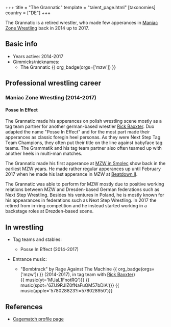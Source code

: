 +++
title = "The Grannatic"
template = "talent_page.html"
[taxonomies]
country = ["DE"]
+++

The Grannatic is a retired wrestler, who made few apperances in [Maniac Zone Wrestling](@/o/mzw.md) back in 2014 up to 2017.

## Basic info

* Years active: 2014-2017
* Gimmicks/nicknames:
  - The Grannatic {{ org_badge(orgs=['mzw']) }}

## Professional wrestling career

### Maniac Zone Wrestling (2014-2017)

#### Posse In Effect

The Grannatic made his apperances on polish wrestling scene mostly as a tag team partner for another german-based wrestler [Rick Baxxter](@/w/rick-baxxter.md). Duo adapted the name "Posse In Effect" and for the most part made their apperances as classic foregin heel personas. As they were Next Step Tag Team Champions, they often put their title on the line against babyface tag teams. The Grammatik and his tag team partner also often teamed up with another heels in multi-man matches.

The Grannatic made his first apperance at [MZW in Smolec](@/e/mzw/2014-06-21-mzw-untitled.md) show back in the earliest MZW years. He made rather regular apperances up until February 2017 when he made his last apperance in MZW at [Beatdown II](@/e/mzw/2017-02-18-mzw-beatdown-2.md).

The Grannatic was able to perform for MZW mostly due to positive working relations between MZW and Dresden-based German federations such as Next Step Wrestling. Besides his ventures in Poland, he is mostly known for his appearances in federations such as Next Step Wrestling. In 2017 the retired from in-ring competition and he instead started working in a backstage roles at Drezden-based scene.

## In wrestling

* Tag teams and stables:
  - Posse In Effect (2014-2017)
 
* Entrance music:
  - "Bombtrack" by 	Rage Against The Machine
    {{ org_badge(orgs=['mzw']) }} (2014-2017), in tag team with [Rick Baxxter](@/w/rick-baxxter.md)) <br>
    {{ music(yt='MUaL1FnotRQ')}}
    {{ music(spot='6ZU9RJIZ0fNaFuQM57bDIA')}}
    {{ music(apple='578028823?i=578028950')}}

## References

* [Cagematch profile page](https://www.cagematch.net/?id=2&nr=7551)
